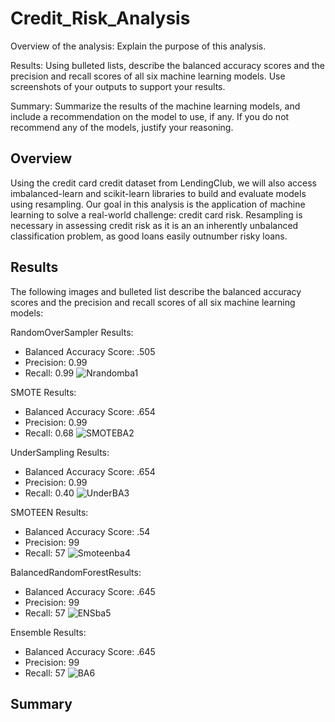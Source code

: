 # Credit_Risk_Analysis
Overview of the analysis: Explain the purpose of this analysis.

Results: Using bulleted lists, describe the balanced accuracy scores and the precision and recall scores of all six machine learning models. Use screenshots of your outputs to support your results.

Summary: Summarize the results of the machine learning models, and include a recommendation on the model to use, if any. If you do not recommend any of the models, justify your reasoning.

## Overview
Using the credit card credit dataset from LendingClub, we will also access imbalanced-learn and scikit-learn libraries to build and evaluate models using resampling. Our goal in this analysis is the application of machine learning to solve a real-world challenge: credit card risk. Resampling is necessary in assessing credit risk as it is an an inherently unbalanced classification problem, as good loans easily outnumber risky loans.

## Results
 The following images and bulleted list describe the balanced accuracy scores and the precision and recall scores of all six machine learning models:

RandomOverSampler Results:
  - Balanced Accuracy Score: .505
  - Precision: 0.99
  - Recall: 0.99
![Nrandomba1](https://user-images.githubusercontent.com/80009944/129771175-4d4bf0fd-8599-4130-a099-4320f2c3fc18.PNG)


SMOTE Results:
  - Balanced Accuracy Score: .654
  - Precision: 0.99
  - Recall: 0.68
![SMOTEBA2](https://user-images.githubusercontent.com/80009944/129771195-d2abcf6f-143d-44d6-bed2-210590b61619.PNG)

UnderSampling Results:
  - Balanced Accuracy Score: .654
  - Precision: 0.99
  - Recall: 0.40
![UnderBA3](https://user-images.githubusercontent.com/80009944/129771209-cf1551da-35a6-4a9e-96b8-e65a0968ce2d.PNG)

SMOTEEN Results:
  - Balanced Accuracy Score: .54
  - Precision: 99
  - Recall: 57
![Smoteenba4](https://user-images.githubusercontent.com/80009944/129771220-cc36278c-0a6e-4681-abb7-37161e860437.PNG)

BalancedRandomForestResults:
  - Balanced Accuracy Score: .645
  - Precision: 99
  - Recall: 57
![ENSba5](https://user-images.githubusercontent.com/80009944/129771234-8accc15f-d6f5-4ee6-9cfb-29e9b7b7e633.PNG)

Ensemble Results:
  - Balanced Accuracy Score: .645
  - Precision: 99
  - Recall: 57
![BA6](https://user-images.githubusercontent.com/80009944/129771478-6c684d0a-c4ec-4b9a-978e-3a23ee4b91b2.PNG)

## Summary
































